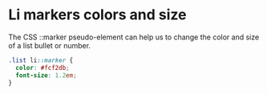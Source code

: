 # Li markers colors and size


The CSS ::marker pseudo-element can help us to change the color and size of a list bullet or number.

```css
.list li::marker {
  color: #fcf2db;
  font-size: 1.2em;
}
```
